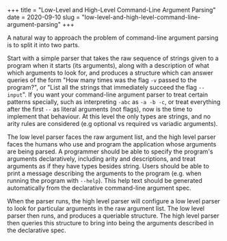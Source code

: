 +++
title = "Low-Level and High-Level Command-Line Argument Parsing"
date = 2020-09-10
slug = "low-level-and-high-level-command-line-argument-parsing"
+++

A natural way to approach the problem of command-line argument parsing is to split it into two parts.

Start with a simple parser that takes the raw sequence of strings given to a
program when it starts (its arguments), along with a description of what which arguments to look
for, and produces a structure which can answer queries of the form "How many times was the flag `-v`
passed to the program?", or "List all the strings that immediately succeed the flag `--input`".
If you want your command-line argument parser to treat certain patterns specially, such as interpreting
`-abc` as `-a -b -c`, or treat everything after the first `--` as literal arguments (not flags), now
is the time to implement that behaviour. At this level the only types are strings, and no arity
rules are considered (e.g optional vs required vs variadic arguments).

The low level parser faces the raw argument list, and the high level parser faces the humans who use
and program the application whose arguments are being parsed. A programmer should be able to specify
the program's arguments declaratively, including arity and descriptions,
and treat arguments as if they have types besides string.
Users should be able to print a message describing the arguments to the program (e.g. when running
the program with `--help`). This help text should be generated automatically from the declarative
command-line argument spec.

When the parser runs, the high level parser will configure a low level parser to look for particular
arguments in the raw argument list. The low level parser then runs, and produces a queriable structure.
The high level parser then queries this structure to bring into being the arguments described in
the declarative spec.

